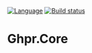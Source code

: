 [![Language](http://gh-toprated.info/Badges/LanguageBadge?user=GHPReporter&repo=Ghpr.Core)](https://github.com/GHPReporter/Ghpr.Core)
[![Build status](https://ci.appveyor.com/api/projects/status/ix1epmijw6uc780w?svg=true)](https://ci.appveyor.com/project/elv1s42/ghpr-core)

# Ghpr.Core
